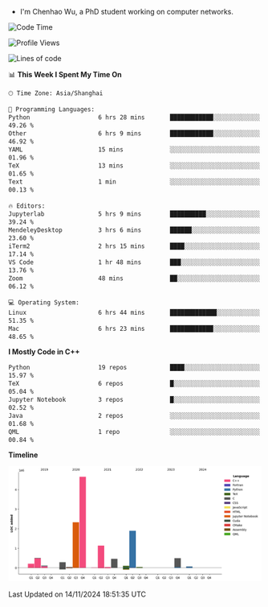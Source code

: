 - I'm Chenhao Wu, a PhD student working on computer networks.

<!--START_SECTION:waka-->
![Code Time](http://img.shields.io/badge/Code%20Time-51%20hrs%202%20mins-blue)

![Profile Views](http://img.shields.io/badge/Profile%20Views-1-blue)

![Lines of code](https://img.shields.io/badge/From%20Hello%20World%20I%27ve%20Written-12.4%20million%20lines%20of%20code-blue)

📊 **This Week I Spent My Time On** 

```text
🕑︎ Time Zone: Asia/Shanghai

💬 Programming Languages: 
Python                   6 hrs 28 mins       ████████████░░░░░░░░░░░░░   49.26 % 
Other                    6 hrs 9 mins        ████████████░░░░░░░░░░░░░   46.92 % 
YAML                     15 mins             ░░░░░░░░░░░░░░░░░░░░░░░░░   01.96 % 
TeX                      13 mins             ░░░░░░░░░░░░░░░░░░░░░░░░░   01.65 % 
Text                     1 min               ░░░░░░░░░░░░░░░░░░░░░░░░░   00.13 % 

🔥 Editors: 
Jupyterlab               5 hrs 9 mins        ██████████░░░░░░░░░░░░░░░   39.24 % 
MendeleyDesktop          3 hrs 6 mins        ██████░░░░░░░░░░░░░░░░░░░   23.60 % 
iTerm2                   2 hrs 15 mins       ████░░░░░░░░░░░░░░░░░░░░░   17.14 % 
VS Code                  1 hr 48 mins        ███░░░░░░░░░░░░░░░░░░░░░░   13.76 % 
Zoom                     48 mins             ██░░░░░░░░░░░░░░░░░░░░░░░   06.12 % 

💻 Operating System: 
Linux                    6 hrs 44 mins       █████████████░░░░░░░░░░░░   51.35 % 
Mac                      6 hrs 23 mins       ████████████░░░░░░░░░░░░░   48.65 % 
```

**I Mostly Code in C++** 

```text
Python                   19 repos            ████░░░░░░░░░░░░░░░░░░░░░   15.97 % 
TeX                      6 repos             █░░░░░░░░░░░░░░░░░░░░░░░░   05.04 % 
Jupyter Notebook         3 repos             █░░░░░░░░░░░░░░░░░░░░░░░░   02.52 % 
Java                     2 repos             ░░░░░░░░░░░░░░░░░░░░░░░░░   01.68 % 
QML                      1 repo              ░░░░░░░░░░░░░░░░░░░░░░░░░   00.84 % 
```



**Timeline**

![Lines of Code chart](https://raw.githubusercontent.com/Vito-Swift/Vito-Swift/main/assets/bar_graph.png)


 Last Updated on 14/11/2024 18:51:35 UTC
<!--END_SECTION:waka-->
